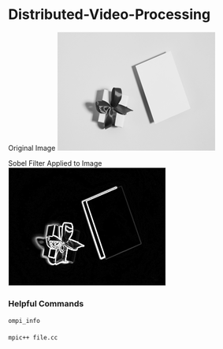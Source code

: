 # Distributed-Video-Processing

Original Image
![picture_of_present](/images/box_320x240.bmp)

Sobel Filter Applied to Image
![picture_of_present](/images/box_changes.bmp)

### Helpful Commands
```bash
ompi_info

mpic++ file.cc
```